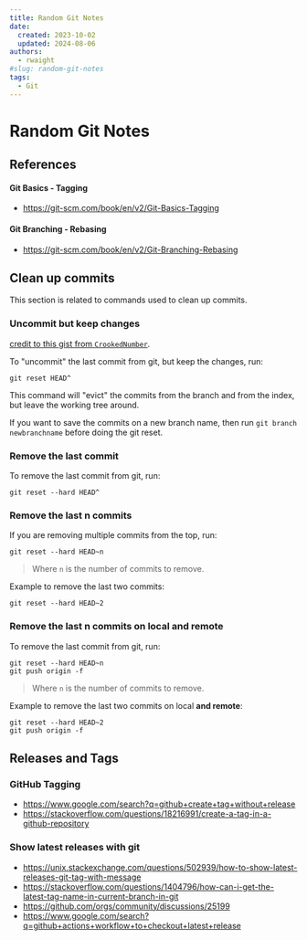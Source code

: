 ```yaml
---
title: Random Git Notes
date:
  created: 2023-10-02
  updated: 2024-08-06
authors:
  - rwaight
#slug: random-git-notes
tags:
  - Git
---
```


# Random Git Notes

## References

#### Git Basics - Tagging
- https://git-scm.com/book/en/v2/Git-Basics-Tagging


#### Git Branching - Rebasing
- https://git-scm.com/book/en/v2/Git-Branching-Rebasing


## Clean up commits

This section is related to commands used to clean up commits.

### Uncommit but keep changes

[credit to this gist from `CrookedNumber`](https://gist.github.com/CrookedNumber/8964442).

To "uncommit" the last commit from git, but keep the changes, run:
```shell
git reset HEAD^
```

This command will "evict" the commits from the branch and from the index, but leave the working tree around.

If you want to save the commits on a new branch name, then run `git branch newbranchname` before doing the git reset.

### Remove the last commit

To remove the last commit from git, run:
```shell
git reset --hard HEAD^
```

### Remove the last n commits

If you are removing multiple commits from the top, run:
```shell
git reset --hard HEAD~n
```

> Where `n` is the number of commits to remove.

Example to remove the last two commits:
```shell
git reset --hard HEAD~2
```

### Remove the last n commits on local and remote

To remove the last commit from git, run:
```shell
git reset --hard HEAD~n
git push origin -f
```

> Where `n` is the number of commits to remove.

Example to remove the last two commits on local **and remote**:
```shell
git reset --hard HEAD~2
git push origin -f
```

## Releases and Tags

### GitHub Tagging
- https://www.google.com/search?q=github+create+tag+without+release
- https://stackoverflow.com/questions/18216991/create-a-tag-in-a-github-repository

### Show latest releases with git
- https://unix.stackexchange.com/questions/502939/how-to-show-latest-releases-git-tag-with-message
- https://stackoverflow.com/questions/1404796/how-can-i-get-the-latest-tag-name-in-current-branch-in-git
- https://github.com/orgs/community/discussions/25199
- https://www.google.com/search?q=github+actions+workflow+to+checkout+latest+release


